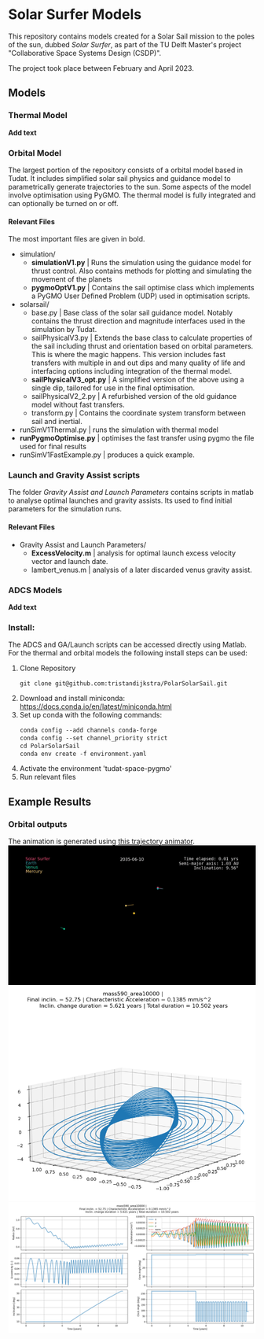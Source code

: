 # Solar Surfer Models
This repository contains models created for a Solar Sail mission to the poles of the sun, dubbed *Solar Surfer*, as part of the TU Delft Master's project "Collaborative Space Systems Design (CSDP)".

The project took place between February and April 2023.
## Models
### Thermal Model
**Add text**
### Orbital Model
The largest portion of the repository consists of a orbital model based in Tudat. It includes simplified solar sail physics and guidance model to parametrically generate trajectories to the sun. Some aspects of the model involve optimisation using PyGMO. The thermal model is fully integrated and can optionally be turned on or off.
#### Relevant Files
The most important files are given in bold.
- simulation/
  - **simulationV1.py** | Runs the simulation using the guidance model for thrust control. Also contains methods for plotting and simulating the movement of the planets
  - **pygmoOptV1.py** | Contains the sail optimise class which implements a PyGMO User Defined Problem (UDP) used in optimisation scripts.
- solarsail/
  - base.py | Base class of the solar sail guidance model. Notably contains the thrust direction and magnitude interfaces used in the simulation by Tudat.
  - sailPhysicalV3.py | Extends the base class to calculate properties of the sail including thrust and orientation based on orbital parameters. This is where the magic happens. This version includes fast transfers with multiple in and out dips and many quality of life and interfacing options including integration of the thermal model.
  - **sailPhysicalV3_opt.py** | A simplified version of the above using a single dip, tailored for use in the final optimisation.
  - sailPhysicalV2_2.py | A refurbished version of the old guidance model without fast transfers.
  - transform.py | Contains the coordinate system transform between sail and inertial.
- runSimV1Thermal.py | runs the simulation with thermal model
- **runPygmoOptimise.py** | optimises the fast transfer using pygmo the file used for final results
- runSimV1FastExample.py | produces a quick example.
### Launch and Gravity Assist scripts
The folder *Gravity Assist and Launch Parameters* contains scripts in matlab to analyse optimal launches and gravity assists. Its used to find initial parameters for the simulation runs.
#### Relevant Files
- Gravity Assist and Launch Parameters/
  - **ExcessVelocity.m** | analysis for optimal launch excess velocity vector and launch date.
  - lambert_venus.m | analysis of a later discarded venus gravity assist.
### ADCS Models
**Add text**
### Install:
The ADCS and GA/Launch scripts can be accessed directly using Matlab. For the thermal and orbital models the following install steps can be used:
1. Clone Repository
   ```
   git clone git@github.com:tristandijkstra/PolarSolarSail.git
   ```
2. Download and install miniconda: https://docs.conda.io/en/latest/miniconda.html
3. Set up conda with the following commands:
   ```
   conda config --add channels conda-forge
   conda config --set channel_priority strict
   cd PolarSolarSail
   conda env create -f environment.yaml
   ```
4. Activate the environment 'tudat-space-pygmo'
5. Run relevant files
## Example Results

### Orbital outputs
The animation is generated using [this trajectory animator](https://github.com/tristandijkstra/TrajectoryAnimator).
![Orbit animation](doc/anim.gif)
![orb](doc/orb.png)
![data](doc/data.png)